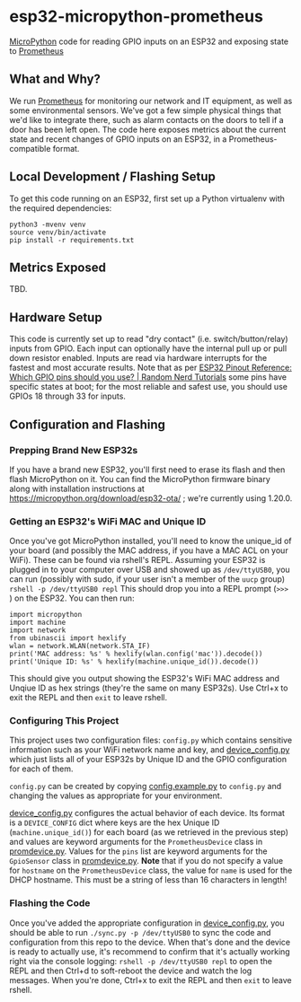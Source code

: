 # esp32-micropython-prometheus

[MicroPython](https://docs.micropython.org/en/latest/esp32/quickref.html) code for reading GPIO inputs on an ESP32 and exposing state to [Prometheus](https://prometheus.io/)

## What and Why?

We run [Prometheus](https://prometheus.io/) for monitoring our network and IT equipment, as well as some environmental sensors. We've got a few simple physical things that we'd like to integrate there, such as alarm contacts on the doors to tell if a door has been left open. The code here exposes metrics about the current state and recent changes of GPIO inputs on an ESP32, in a Prometheus-compatible format.

## Local Development / Flashing Setup

To get this code running on an ESP32, first set up a Python virtualenv with the required dependencies:

```commandline
python3 -mvenv venv
source venv/bin/activate
pip install -r requirements.txt
```

## Metrics Exposed

TBD.

## Hardware Setup

This code is currently set up to read "dry contact" (i.e. switch/button/relay) inputs from GPIO. Each input can optionally have the internal pull up or pull down resistor enabled. Inputs are read via hardware interrupts for the fastest and most accurate results. Note that as per [ESP32 Pinout Reference: Which GPIO pins should you use? | Random Nerd Tutorials](https://randomnerdtutorials.com/esp32-pinout-reference-gpios/) some pins have specific states at boot; for the most reliable and safest use, you should use GPIOs 18 through 33 for inputs.

## Configuration and Flashing

### Prepping Brand New ESP32s

If you have a brand new ESP32, you'll first need to erase its flash and then flash MicroPython on it. You can find the MicroPython firmware binary along with installation instructions at  https://micropython.org/download/esp32-ota/ ; we're currently using 1.20.0.

### Getting an ESP32's WiFi MAC and Unique ID

Once you've got MicroPython installed, you'll need to know the unique_id of your board (and possibly the MAC address, if you have a MAC ACL on your WiFi). These can be found via rshell's REPL. Assuming your ESP32 is plugged in to your computer over USB and showed up as `/dev/ttyUSB0`, you can run (possibly with sudo, if your user isn't a member of the `uucp` group) `rshell -p /dev/ttyUSB0 repl` This should drop you into a REPL prompt (`>>> `) on the ESP32. You can then run:

```commandline
import micropython
import machine
import network
from ubinascii import hexlify
wlan = network.WLAN(network.STA_IF)
print('MAC address: %s' % hexlify(wlan.config('mac')).decode())
print('Unique ID: %s' % hexlify(machine.unique_id()).decode())
```

This should give you output showing the ESP32's WiFi MAC address and Unqiue ID as hex strings (they're the same on many ESP32s). Use Ctrl+x to exit the REPL and then `exit` to leave rshell.

### Configuring This Project

This project uses two configuration files: `config.py` which contains sensitive information such as your WiFi network name and key, and [device_config.py](device_config.py) which just lists all of your ESP32s by Unique ID and the GPIO configuration for each of them.

`config.py` can be created by copying [config.example.py](config.example.py) to `config.py` and changing the values as appropriate for your environment.

[device_config.py](device_config.py) configures the actual behavior of each device. Its format is a `DEVICE_CONFIG` dict where keys are the hex Unique ID (`machine.unique_id()`) for each board (as we retrieved in the previous step) and values are keyword arguments for the `PrometheusDevice` class in [promdevice.py](promdevice.py). Values for the `pins` list are keyword arguments for the `GpioSensor` class in [promdevice.py](promdevice.py). **Note** that if you do not specify a value for `hostname` on the `PrometheusDevice` class, the value for `name` is used for the DHCP hostname. This must be a string of less than 16 characters in length!

### Flashing the Code

Once you've added the appropriate configuration in [device_config.py](device_config.py), you should be able to run `./sync.py -p /dev/ttyUSB0` to sync the code and configuration from this repo to the device. When that's done and the device is ready to actually use, it's recommend to confirm that it's actually working right via the console logging: `rshell -p /dev/ttyUSB0 repl` to open the REPL and then Ctrl+d to soft-reboot the device and watch the log messages. When you're done, Ctrl+x to exit the REPL and then `exit` to leave rshell.
